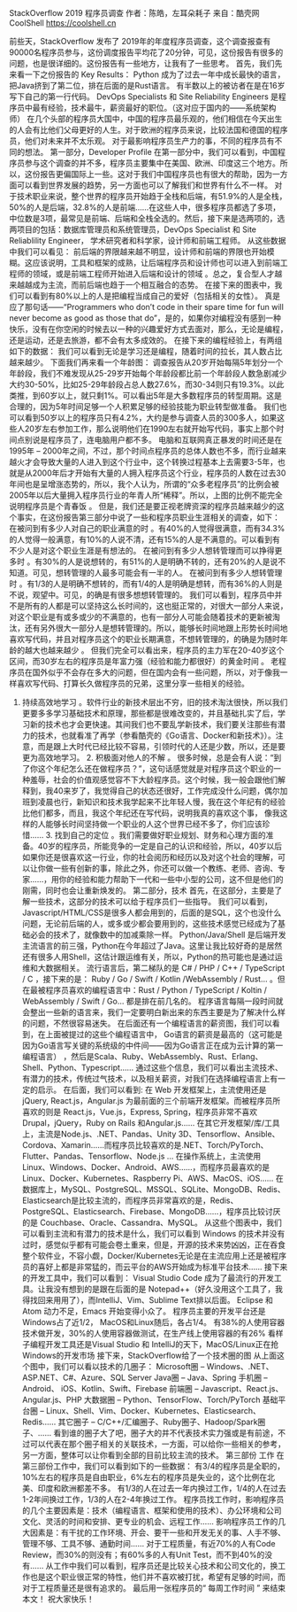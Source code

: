 StackOverflow 2019 程序员调查
作者：陈皓，左耳朵耗子
来自：酷壳网 CoolShell https://coolshell.cn

前些天，StackOverflow 发布了 2019年的年度程序员调查，这个调查报查有90000名程序员参与，这份调度报告平均花了20分钟，可见，这份报告有很多的问题，也是很详细的。这份报告有一些地方，让我有了一些思考。
首先，我们先来看一下之份报告的 Key Results：
Python 成为了过去一年中成长最快的语言，把Java挤到了第二位，排在后面的是Rust语言。 有半数以上的被访者在是在16岁写下自己的第一行代码。 DevOps Specialists 和 Site Reliability Engineers 是程序员中最有经验，技术最牛，薪资最好的职位。（这对应于国内的——系统架构师） 在几个头部的程序员大国中，中国的程序员最乐观的，他们相信在今天出生的人会有比他们父母更好的人生。对于欧洲的程序员来说，比较法国和德国的程序员，他们对未来并不太乐观。 对于最影响程序员生产力的事，不同的程序员有不同的想法。
第一部分，Developer Profile
在第一部分中，我们可以看到，中国程序员参与这个调查的并不多，程序员主要集中在美国、欧洲、印度这三个地方。所以，这份报告更偏国际上一些。这对于我们中国程序员也有很大的帮助，因为一方面可以看到世界发展的趋势，另一方面也可以了解我们和世界有什么不一样。
对于技术职业来说，整个世界的程序员开始趋于全栈和后端，有51.9%的人是全栈，50%的人是后端，32.8%的人是前端……在这些人中，很多程序员都选了多项，中位数是3项，最常见是前端、后端和全栈全选的。然后，接下来是选两项的，选两项目的包括：数据库管理员和系统管理员，DevOps Specialist 和 Site Reliablility Engineer， 学术研究者和科学家，设计师和前端工程师。
从这些数据中我们可以看见： 前后端的界限越来越不明显，设计师和前端的界限也开始模糊。这应该说明，工具和框架的成熟，让后端程序员和设计师也可以进入到前端工程师的领域，或是前端工程师开始进入后端和设计的领域 。总之，复合型人才越来越越成为主流，而前后端也趋于一个相互融合的态势。
在接下来的图表中，我们可以看到有80%以上的人是把编程当成自己的爱好（包括相关的女性）。
真是应了那句话——“Programmers who don’t code in their spare time for fun will never become as good as those that do”，是的，如果你对编程没有感到一种快乐，没有在你空闲的时候去以一种的兴趣爱好方式去面对，那么，无论是编程，还是运动，还是去旅游，都不会有太多成效的。
在接下来的编程经验上，有两组如下的数据：
我们可以看到无论是学习还是编程，随着时间的拉长，其人数占比越来越少。
下面我们再来看一个年龄图：
调查报告从20岁开始每隔5年划分一个年龄段，我们不难发现从25-29岁开始每个年龄段都比前一个年龄段人数急剧减少大约30-50%，比如25-29年龄段占总人数27.6%，而30-34则只有19.3%。以此类推，到60岁以上，就只剩1%。可以看出5年是大多数程序员的转型周期。这是合理的，因为5年时间足够一个人积累足够的经验技能为职业转型做准备。
我们也可以看到50岁以上的程序员只有4.2%，大约是参与调查人员的300多人，如果这些人20岁左右参加工作，那么说明他们在1990左右就开始写代码，事实上那个时间点别说是程序员了，连电脑用户都不多。 电脑和互联网真正暴发的时间还是在1995年 – 2000年之间，不过，那个时间点程序员的总体人数也不多，而行业越来越火才会导致大量的人进入到这个行业中，这个转换过程基本上去需要3-5年，也就是从2000年后才开始有大量的人拥入程序员这个行业，程序员的人数在过去30年间也是呈增涨态势的，所以，我个人认为，所谓的“众多老程序员”的比例会被2005年以后大量拥入程序员行业的年青人所“稀释”。所以，上图的比例不能完全说明程序员是个青春饭 。
但是，我们还是要正视老牌资深的程序员越来越少的这个事实，在这份报告第三部分中说了一些和程序员职业生涯相关的调查，如下：
在被问到有多少人对自己的职业满意的时 。有40%的人觉得很满意，而有34.3%的人觉得一般满意，有10%的人说不清，还有15%的人是不满意的。可以看到有不少人是对这个职业生涯是有想法的。 在被问到有多少人想转管理而可以挣得更多时 。有30%的人是说想转的，有51%的人是明确不转的，还有20%的人是说不知道。可见，想转管理的人最多可能会有一半的人。 在被问到有多少人想转管理时 。有1/3的人是明确不想转的，而有1/4的人是明确是想转，而有36%的人则是不说，观望中。可见，的确是有很多想想转管理的。
我们可以看到，程序员中并不是所有的人都是可以坚持这么长时间的，这也挺正常的，对很大一部分人来说，对这个职业是有或多或少的不满意的，也有一部分人可能会随着技术的更新被淘汰，还有另外很大一部分人是想转管理的。所以，能够长时间地跟上形势长时间地喜欢写代码，并且对程序员这个的职业长期满意，不想转管理的，的确是为随时年龄的越大也越来越少 。
但我们完全可以看出来，程序员的主力军在20-40岁这个区间，而30岁左右的程序员是年富力强（经验和能力都很好）的黄金时间 。
老程序员在国外似乎不会存在多大的问题，但在国内会有一些问题，所以，对于像我一样喜欢写代码、打算长久做程序员的兄弟，这里分享一些相关的经验。
1. 持续高效地学习 。软件行业的新技术层出不穷，旧的技术淘汰很快，所以我们更要多多学习基础技术和原理，那些都是很难改变的，并且基础扎实了后，学习新的技术也才会更快速。其间我们也不要乱学新技术，我们要关注那些有潜力的技术，也就看准了再学（参看酷壳的《Go语言、Docker和新技术》）。注意，而是跟上大时代已经比较不容易，引领时代的人还是少数，所以，还是要更为高效地学习。 2. 积极面对他人的不解 。 很多时候，总是会有人说：“到了你这个年纪怎么还在做程序员？”，这句话感觉就是对程序员这个职业的一种羞辱，社会的价值观感觉容不下大龄程序员。这个时候，我一般会跟他们解释到，我40来岁了，我觉得自己的状态还很好，工作完成没什么问题，偶尔加班到凌晨也行，新知识和技术我学起来不比年轻人慢，我在这个年纪有的经验比他们都多，而且，我这个年纪还在写代码，说明我真的喜欢这个事， 像我这样的人能够长时间坚持做一个职业的人这个世界已经不多了，你们应该珍惜…… 3. 找到自己的定位 。我们需要做好职业规划、财务和心理方面的准备。40岁的程序员，所能竞争的一定是自己的认识和经验，所以，40岁以后如果你还是很喜欢这一行业，你的社会阅历和经历以及对这个社会的理解，可以让你做一些有创新的事，除此之外，你还可以做一个教练、老师、咨询、专家……，用你的经验和能力帮助下一代和一些中小型的公司，这不但是他们的刚需，同时也会让重新焕发的。
第二部分，技术
首先，在这部分，主要是了解一些技术，这部分的技术可以给于程序员们一些指导。
我们可以看到，
Javascript/HTML/CSS是很多人都会用到的，后面的是SQL，这个也没什么问题，无论前后端的人，或多或少都会要用到的，这些技术感觉已经成为了基础必会的技术了，就像数中的加减乘除一样。 Python/Java/Shell 是后端开发主流语言的前三强，Python在今年超过了Java。这里让我比较好奇的是居然还有很多人用Shell，这估计跟运维有关，所以，Python的热可能也是通过运维和大数据相关。 流行语言后，第二梯队的是 C# / PHP / C++ / TypeScript / C ，接下来的是： Ruby / Go / Swift / Kotlin /WebAssembly / Rust… 。但在最被程序员喜欢的编程语言中：Rust / Python / TypeScript / Koltin / WebAssembly / Swift / Go… 都是排在前几名的。 程序语言每隔一段时间就会整出一些新的语言来，我们一定要明白新出来的东西主要是为了解决什么样的问题，不然很容易迷失。 在后面还有一个编程语言的薪资图，我们可以看到，在上面被提过的这些个编程语言中， Go语言的薪资是最高的（这可能是因为Go语言写关键的系统级的中件间——因为Go语言正在成为云计算的第一编程语言） ，然后是Scala、Ruby、WebAssembly、Rust、Erlang、Shell、Python、Typescript……
通过这些个信息，我们可以看出主流技术、有潜力的技术，传统过气技术，以及相关薪资，对我们在选择编程语言上有一定的启示。
在后面，我们可以看到:
在 Web 开发框架上，主流使用还是 jQuery, React.js，Angular.js 为最前面的三个前端开发框架。而被程序员所喜欢的则是 React.js，Vue.js，Express, Spring，程序员非常不喜欢 Drupal，jQuery，Ruby on Rails 和Angular.js…… 在其它开发框架/库/工具上，主流是Node.js、.NET、Pandas、Unity 3D、Tensorflow、Ansible、Cordova、Xamarin……而程序员比较喜欢的是.NET、Torch/PyTorch、Flutter、Pandas、Tensorflow、Node.js … 在操作系统上，主流使用Linux、Windows、Docker、Android、AWS……，而程序员最喜欢的是Linux、Docker、Kubernetes、Raspberry Pi、AWS、MacOS、iOS…… 在数据库上，MySQL、PostgreSQL、MSSQL、SQLite、MongoDB、Redis、Elasticsearch是比较主流的，而程序员非常喜欢的是，Redis、PostgreSQL、Elasticsearch、Firebase、MongoDB……，程序员比较讨厌的是 Couchbase、Oracle、Cassandra、MySQL。
从这些个图表中，我们可以看到主流和有潜力的技术是什么，我们可以看到 Windows 的技术并没有过时，感觉似乎都有可能会卷土重来，但是，开源的技术来势凶凶，正在吞食整个软件业，不容小觑，Docker/Kubernetes无论是在主流应用上还是被程序员的喜好上都是非常猛的，而云平台的AWS开始成为标准平台技术……
接下来的开发工具中，我们可以看到：
Visual Studio Code 成为了最流行的开发工具。让我没有想到的是跟在后面的是 Notepad++（好久没用这个工具了，我得找回来用用了），而IntelliJ、Vim、Sublime Text排以后面。 Eclipse 和 Atom 动力不足，Emacs 开始变得小众了。 程序员主要的开发平台还是Windows占了近1/2， MacOS和Linux随后，各占1/4。 有38%的人使用容器技术做开发，30%的人使用容器做测试，在生产线上使用容器的有26%
看样子编程开发工具还是Visual Studio 和 IntelliJ的天下，MacOS/Linux正在抢Windows的开发市场
接下来，StackOverflow给了一个技术圈的图
从上面这个图中，我们可以看以技术的几圈子：
Microsoft圈 – Windows、.NET、ASP.NET、C#、Azure、SQL Server Java圈 – Java、Spring 手机圈 – Android、 iOS、Kotlin、Swift、Firebase 前端圈 – Javascript、React.js、Angular.js、PHP 大数据圈 – Python、TensorFlow、Torch/PyTorch 基础平台圈 – Linux、Shell、Vim、Docker、Kubernetes、Elasticsearch、Redis…… 其它圈子 – C/C++/汇编圈子、Ruby圈子、Hadoop/Spark圈子、……
看到谁的圈子大了吧，圈子大的并不代表技术实力强或是有前途，不过可以代表在那个圈子相关的关联技术，一方面，可以给你一些相关的参考，另一方面，整体可以让你看到全部的目前比较主流的技术。
第三部份 工作
在第三部份工作中，我们可以看到如下的一些数据：
有3/4的程序员是全职的，10%左右的程序员是自由职业，6%左右的程序员是失业的，这个比例在北美、印度和欧洲都差不多。 有1/3的人在过去一年内换过工作，1/4的人在过去1-2年间换过工作，1/3的人在2-4年换过工作。 程序员找工作时，影响程序员的几个主要因素是：技术（编程语言、框架和使用的技术）、办公环境和公司文化、灵活的时间和安排、更专业的机会、远程工作…… 影响程序员工作的几大因素是：有干扰的工作环境、开会、要干一些和开发无关的事、人手不够、管理不够、工具不够、通勤时间…… 对于工程质量，有近70%的人有Code Review，而30%的则没有；有60%多的人有Unit Test，而不到40%的没有……
从工作中我们可以看到，程序员还是比较关心技术和公司文化的，换工作也是这个职业很正常的特性，他们并不喜欢被打扰，希望有足够的时间，而对于工程质量还是很有追求的。
最后用一张程序员的“ 每周工作时间 ” 来结束本文！
祝大家快乐！